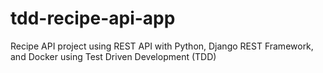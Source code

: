# tdd-recipe-api-app
 Recipe API project using REST API with Python, Django REST Framework, and Docker using Test Driven Development (TDD)
